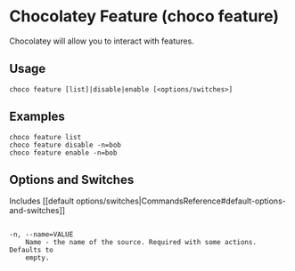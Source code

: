 ﻿# Chocolatey Feature (choco feature)

Chocolatey will allow you to interact with features.

## Usage

    choco feature [list]|disable|enable [<options/switches>]

## Examples

    choco feature list
    choco feature disable -n=bob
    choco feature enable -n=bob

## Options and Switches

Includes [[default options/switches|CommandsReference#default-options-and-switches]]

```

-n, --name=VALUE
    Name - the name of the source. Required with some actions. Defaults to
    empty.
```
